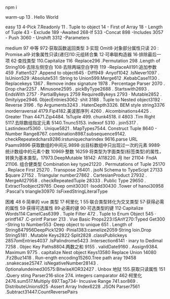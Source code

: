 npm i

warm-up
13 . Hello World

easy 13
4-Pick
7.Readonly
11 . Tuple to object
14 - First of Array
18 - Length of Tuple
43 - Exclude
189 -Awaited
268-If
533 -Concat
898 -Includes
3057 - Push
3060 - Unshift
3312 -Parameters

medium 97
中等 972·获取函数返回类型 3·实现 Omit8·对象部分属性只读 20 : Promise.al9·对象属性只读(递归)10:元组转合集 12·可串联构造器 16·排除最后一项 62·查找类型 110.Capitalize 116 ·Replace296 .Permutation 298 .Length of String106·去除左侧空白 108·去除两端空白字符 119 -ReplaceAll191:追加参数 459 .Fatten527 .Append to object645 · Diff949 ·Anyof1042 .IsNever1097 . IsUnion529 :Absolute531 :String to Union599.Merge612 .KebabCase1130 . Replacekeys 1367 . Remove index signature 1978 . Percentage Parser 2070 . Drop char2257 . Minusone2595 . pickByType2688 . Startswith2693 . EndsWith 2757 · PartialBykeys 2759 RequiredBykeys 2793 · Mutable2852 . 0mityiype2946. 0bjecEntnies3062· shit 3188 . Tuple to Nested object3192 · Reverse 3196 . fip Arguments3243 . HatenDepth3326. BEM style string3376 inorderraversal 4179.Fip4182.美波那序列 4260 . Alcombinations4425 . Greater Than 4471.Zip4484. 1sTuple 499. chunk4518. il 4803 .Tim Right 5117.去除数组指定元素 5140.Tnunc5153. indexof 5310 . join5317 . Lastindexof5360 . Unique5821 . MapTypes7544. Construct Tuple 8640 - Number Range8767. combination8987.subsequence9142. checkRepeatedchars9286:irstuniquecharindex 9616.parse URL Paams9896·获取数组的中间元.9898·出目标数组中只出现过一次的元素 9989·统计数组中的元素个数 10969·整数 16259·将类型为字面类型(标签类型)的属性，转换为基本类型。17973.DeepMutable 18142· A118220. 月 lter 21104· FndA 21106. 组合健类型 Combination key type21220 . Permutations of Tuple 25170 . Replace First 25270 . Transpose 26401 . jsoN Schema to TypeScipt 27133 $quare 27152 . Triangular number27862 . CartesianProduct 27932 . MergeAll27958 . checkRepeatedTuple 28333 . Public Type 29650 . ExtractToobject29785 :Deep omit30301 ·Isodd30430 .Tower of hanoi30958 :Pascal's triangle30970 :IsFixedStringLiteralType

困难 48
6·简单的 vue 类型 17·柯里化 1 55·联合类型转化为交叉类型 57·获得必需的属性 59·获得可选属性 89·必需的键 90·可选类型的键 112·Capitalize Words114:CamelCas6399 . Tuple Filter 472 . Tuple to Enum Object 545 · printf147 .C-printf Parser 213 . Vue Basic Props223:ISAnY270:Typed Get300 -String to Number553 ·Deep object to unique 651 . Length of String847956DeepPick1290 ·Pinia1383:camelize2059·String loin.Drop String5181 . Mutable Keys2822·Split2828 .classPublickeys 2857omEntries4037 .IsPalindrome5423 .Intersection6141 · inary to Dedimal 7258 . 0bjec Key Paths8804.两数之和 9155 . validDate9160 . Assign9384. Maximum 9775 . capitalize Nest object Keys13580 Replace Union 14080 .Fz2Buz1418 . Run-ength encoding15260.Tree path aray 19458 .snakecase25747. isNegativeNumber28143 . 0ptionalundeined30575:BitwiseXOR32427 . Unbox
地狱 155.获取只读属性 151 .Query sting Parser216·slice 274. integers camparator 462·柯里化 2476.sum517.Multiply 697.Tag734- Incusive Range 741.sor869 . DistributeUnions925 ·Assert Array Index6228 .JSON Parser7561 .Subtract31447.CountReversePairs
